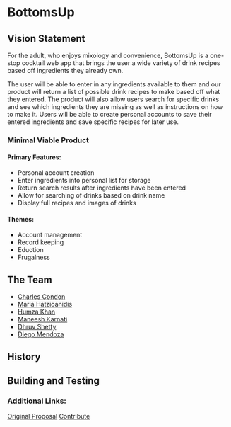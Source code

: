 # BottomsUp

## Vision Statement
For the adult, who enjoys mixology and convenience, BottomsUp is a one-stop cocktail web app that brings the user a wide variety of drink recipes based off ingredients they already own.

The user will be able to enter in any ingredients available to them and our product will return a list of possible drink recipes to make based off what they entered. The product will also allow users search for specific drinks and see which ingredients they are missing as well as instructions on how to make it. Users will be able to create personal accounts to save their entered ingredients and save specific recipes for later use.

### Minimal Viable Product
#### Primary Features: 
- Personal account creation
- Enter ingredients into personal list for storage
- Return search results after ingredients have been entered
- Allow for searching of drinks based on drink name
- Display full recipes and images of drinks

#### Themes:
- Account management
- Record keeping
- Eduction
- Frugalness

## The Team
- [Charles Condon](https://github.com/CharlesCondon)
- [Maria Hatzioanidis](https://github.com/themariahatz) 
- [Humza Khan](https://github.com/hhhumz)
- [Maneesh Karnati](https://github.com/mannyk017)
- [Dhruv Shetty](https://github.com/dshetty1)
- [Diego Mendoza](https://github.com/diegomendoza99)

## History


## Building and Testing


### Additional Links: 
[Original Proposal](https://github.com/agile-dev-assignments/project-proposal-theboys)
[Contribute](https://github.com/agile-dev-assignments/project-setup-team-povedniki-attitude/blob/master/CONTRIBUTING.md)

